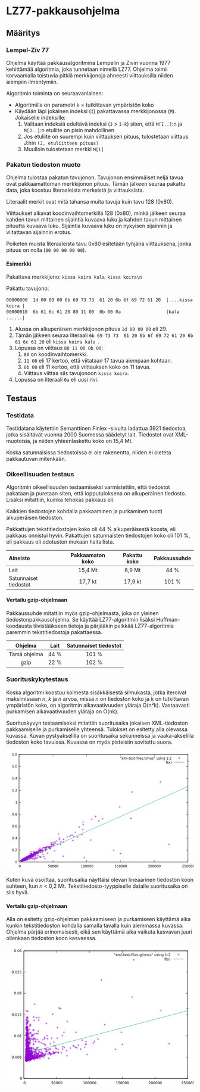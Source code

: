 # LZ77-pakkausohjelma

## Määritys

### Lempel-Ziv 77

Ohjelma käyttää pakkausalgoritmina Lempelin ja Zivin vuonna 1977 kehittämää algoritmia, joka tunnetaan nimellä LZ77. Ohjelma toimii korvaamalla toistuvia pitkiä merkkijonoja ahneesti viittauksilla niiden aiempiin ilmentymiin.

Algoritmin toiminta on seuraavanlainen:

- Algoritmilla on parametri `k` = tutkittavan ympäristön koko
- Käydään läpi jokainen indeksi (`I`) pakattavassa merkkijonossa (`M`). Jokaiselle indeksille:
	1. Valitaan indeksiä edeltävä indeksi (`J` > `I-k`) siten, että `M[I..]`:n ja `M[J..]`:n etuliite on pisin mahdollinen
	2. Jos etuliite on suurempi kuin viittauksen pituus, tulostetaan viittaus J:hin `(J, etuliitteen pituus)`
	3. Muulloin tulostetaan merkki `M[I]`

### Pakatun tiedoston muoto

Ohjelma tulostaa pakatun tavujonon. Tavujonon ensimmäiset neljä tavua ovat pakkaamattoman merkkijonon pituus. Tämän jälkeen seuraa pakattu data, joka koostuu literaaleista merkeistä ja viittauksista.

Literaalit merkit ovat mitä tahansa muita tavuja kuin tavu 128 (0x80).

Viittaukset alkavat koodinvaihtomerkillä 128 (0x80), minkä jälkeen seuraa kahden tavun mittainen sijaintia kuvaava luku ja kahden tavun mittainen pituutta kuvaava luku. Sijaintia kuvaava luku on nykyisen sijainnin ja viitattavan sijainnin erotus.

Poiketen muista literaaleista tavu 0x80 esitetään tyhjänä viittauksena, jonka pituus on nolla (`80 00 00 00 00`).

#### Esimerkki

Pakattava merkkijono: `kissa koira kala kissa koira\n`

Pakattu tavujono:

	00000000  1d 00 00 00 6b 69 73 73  61 20 6b 6f 69 72 61 20  |....kissa koira |
	00000010  6b 61 6c 61 20 80 11 00  0b 00 0a                 |kala ......|

1. Alussa on alkuperäisen merkkijonon pituus `1d 00 00 00` eli 29.
2. Tämän jälkeen seuraa literaali `6b 69 73 73  61 20 6b 6f 69 72 61 20 6b 61 6c 61 20` eli `kissa koira kala `.
3. Lopussa on viittaus `80 11 00 0b 00`:
	1. `80` on koodinvaihtomerkki.
	2. `11 00` eli 17 kertoo, että viitataan 17 tavua aiempaan kohtaan.
	3. `0b 00` eli 11 kertoo, että viittauksen koko on 11 tavua.
	4. Viittaus viittaa siis tavujonoon `kissa koira`.
4. Lopussa on literaali `0a` eli uusi rivi.

## Testaus

### Testidata

Testidatana käytettiin Semanttinen Finlex -sivulta ladattua 3921 tiedostoa, jotka sisältävät vuonna 2000 Suomessa säädetyt lait. Tiedostot ovat XML-muotoisia, ja niiden yhteenlaskettu koko on 15,4 Mt.

Koska satunnaisissa tiedostoissa ei ole rakenentta, niiden ei oleteta pakkautuvan mitenkään.

### Oikeellisuuden testaus

Algoritmin oikeellisuuden testaamiseksi varmistettiin, että tiedostot pakataan ja puretaan siten, että lopputuloksena on alkuperäinen tiedosto. Lisäksi mitattiin, kuinka tehokas pakkaus oli.

Kaikkien tiedostojen kohdalla pakkaaminen ja purkaminen tuotti alkuperäisen tiedoston.

Pakkattujen tekstitiedostojen koko oli 44 % alkuperäisestä koosta, eli pakkaus onnistui hyvin. Pakattujen satunnaisten tiedostojen koko oli 101 %, eli pakkaus oli odotusten mukaan haitallista.

| Aineisto              | Pakkaamaton koko | Pakattu koko | Pakkaussuhde |
|:----------------------|:----------------:|:------------:|:------------:|
| Lait                  | 15,4 Mt          | 6,9 Mt       | 44 %         |
| Satunnaiset tiedostot | 17,7 kt          | 17,9 kt      | 101 %        |

#### Vertailu gzip-ohjelmaan

Pakkaussuhde mitattiin myös gzip-ohjelmasta, joka on yleinen tiedostonpakkausohjelma.
Se käyttää LZ77-algoritmin lisäksi Huffman-koodausta tiivistääkseen tietoja
ja pärjääkin pelkkää LZ77-algoritmia paremmin tekstitiedostoja pakattaessa.

| Ohjelma       | Lait | Satunnaiset tiedostot |
|:-------------:|:----:|:---------------------:|
| Tämä ohjelma  | 44 % | 101 %                 |
| gzip          | 22 % | 102 %                 |

### Suorituskykytestaus

Koska algoritmi koostuu kolmesta sisäkkäisestä silmukasta, jotka iteroivat maksimissaan _n_, _k_ ja _n_ arvoa, missä _n_ on tiedoston koko ja _k_ on tutkittavan ympäristön koko, on algoritmin aikavaativuuden yläraja O(n²k). Vastaavasti purkamisen aikavaativuuden yläraja on O(nk).

Suorituskyvyn testaamiseksi mitattiin suoritusaika jokaisen XML-tiedoston pakkaamiselle ja purkamiselle yhteensä. Tulokset on esitetty alla olevassa kuvassa. Kuvan pystyakselilla on suoritusaika sekunneissa ja vaaka-akselilla tiedoston koko tavuissa. Kuvassa on myös pisteisiin sovitettu suora.

![tulokset](xml-suorituskyky.png)

Kuten kuva osoittaa, suoritusaika näyttäisi olevan lineaarinen tiedoston koon suhteen, kun _n_ < 0,2 Mt. Tekstitiedosto-tyyppiselle datalle suoritusaika on siis hyvä.

#### Vertailu gzip-ohjelmaan

Alla on esitetty gzip-ohjelman pakkaamiseen ja purkamiseen käyttämä aika kunkin tekstitiedoston kohdalla samalla tavalla kuin aiemmassa kuvassa. Ohjelma pärjää erinomaisesti, eikä sen käyttämä aika vaikuta kasvavan juuri ollenkaan tiedoston koon kasvaessa.

![tulokset](xml-suorituskyky-gzip.png)